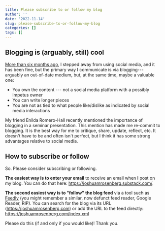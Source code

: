 ```yaml
---
title: Please subscribe to or follow my blog
author: ''
date: '2022-11-14'
slug: please-subscribe-to-or-follow-my-blog
categories: []
tags: []
---
```


## Blogging is (arguably, still) cool

[More than six months ago](https://joshuamrosenberg.com/post/2022/04/18/resetting-how-i-use-social-media/), I stepped away from using social media, and it has been fine, but the primary way I communicate is via blogging---arguably an out-of-date medium, but, at the same time, maybe a valuable one:

- You own the content --- not a social media platform with a possibly impetus owner
- You can write longer pieces
- You are not as tied to what people like/dislike as indicated by social media interactions

My friend Enilda Romero-Hall recently mentioned the importance of blogging in a seminar presentation. This mention has made me re-commit to blogging. It is the best way for me to critique, share, update, reflect, etc. It doesn't have to be and often isn't perfect, but I think it has some strong advantages relative to social media.

## How to subscribe or follow

So. Please consider subscribing or following. 

**The easiest way is to enter your email** to receive an email when I post on my blog. You can do that here: https://joshuamrosenberg.substack.com/. 

**The second easiest way is to "follow" the blog feed** via a tool such as [Feedly](https://feedly.com/) (you might remember a similar, now defunct feed reader, Google Reader, RIP). You can search for the blog via its URL (https://joshuamrosenberg.com) or add the URL to the feed directly: https://joshuamrosenberg.com/index.xml 

Please do this (if and only if you would like)! Thank you. 
